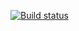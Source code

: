 [![Build status](https://ci.appveyor.com/api/projects/status/vw4tfw6tdtfbkua3?svg=true)](https://ci.appveyor.com/project/elenkalee/aqa-2-1-cardrequest)